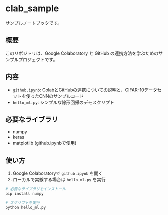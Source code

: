 # clab_sample
サンプルノートブックです。

## 概要
このリポジトリは、Google Colaboratory と GitHub の連携方法を学ぶためのサンプルプロジェクトです。

## 内容
- `github.ipynb`: ColabとGitHubの連携についての説明と、CIFAR-10データセットを使ったCNNのサンプルコード
- `hello_ml.py`: シンプルな線形回帰のデモスクリプト

## 必要なライブラリ
- numpy
- keras
- matplotlib (github.ipynbで使用)

## 使い方
1. Google Colaboratoryで `github.ipynb` を開く
2. ローカルで実験する場合は `hello_ml.py` を実行

```bash
# 必要なライブラリをインストール
pip install numpy

# スクリプトを実行
python hello_ml.py
```

